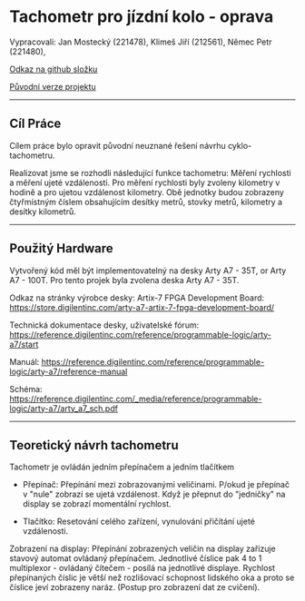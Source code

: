 # Tachometr pro jízdní kolo - oprava

Vypracovali: Jan Mostecký (221478), Klimeš Jiří (212561), Němec Petr (221480), 

[Odkaz na github složku](https://github.com/JanMostecky/Digital-electronics-1/tree/main/projekt%20-%20oprava)

[Původní verze projektu](https://github.com/JanMostecky/Digital-electronics-1/tree/main/project)

------------------------------

## Cíl Práce

Cílem práce bylo opravit původní neuznané řešení návrhu cyklo-tachometru. 

Realizovat jsme se rozhodli následující funkce tachometru: Měření rychlosti a měření ujeté vzdálenosti. 
Pro měření rychlosti byly zvoleny kilometry v hodině a pro ujetou vzdálenost kilometry. Obě jednotky budou zobrazeny čtyřmístným číslem obsahujícím desítky metrů, stovky metrů, kilometry a desítky kilometrů. 

-----------------------------

## Použitý Hardware

Vytvořený kód měl být implementovatelný na desky Arty A7 - 35T, or Arty A7 - 100T. Pro tento projek byla zvolena deska Arty A7 - 35T.

Odkaz na stránky výrobce desky: Artix-7 FPGA Development Board:
https://store.digilentinc.com/arty-a7-artix-7-fpga-development-board/

Technická dokumentace desky, uživatelské fórum: 
https://reference.digilentinc.com/reference/programmable-logic/arty-a7/start

Manuál:
https://reference.digilentinc.com/reference/programmable-logic/arty-a7/reference-manual

Schéma:
https://reference.digilentinc.com/_media/reference/programmable-logic/arty-a7/arty_a7_sch.pdf

-----------------------------

## Teoretický návrh tachometru

Tachometr je ovládán jedním přepínačem a jedním tlačítkem

- Přepínač: 
Přepínání mezi zobrazovanými veličinami. P/okud je přepínač v "nule" zobrazí se ujetá vzdálenost. Když je přepnut do "jedničky" na display se zobrazí momentální rychlost. 

- Tlačítko:
Resetování celého zařízení, vynulování přičítání ujeté vzdálenosti. 

Zobrazení na display: 
Přepínání zobrazených veličin na display zařizuje stavový automat ovládaný přepínačem. Jednotlivé číslice pak  4 to 1 multiplexor - ovládaný čítečem - posílá na jednotlivé displaye. Rychlost přepínaných číslic je větší než rozlišovací schopnost lidského oka a proto se číslice jeví zobrazeny naráz. (Postup pro zobrazení dat ze cvičení). 

